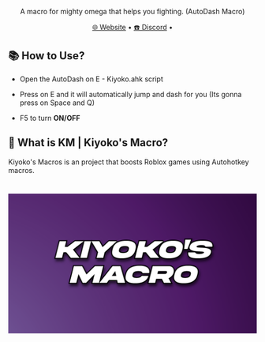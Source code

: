 <p align="center">A macro for mighty omega that helps you fighting. (AutoDash Macro)</p>

<p align="center">
  <a href="https://kiyokosmacros.netlify.app/" target="_blank">🌐 Website</a>
  •
  <a href="https://discord.gg/8xPc9x4Gus" target="_blank">☎️ Discord</a>
  •
</p>

## 📚 **How to Use?**
- Open the AutoDash on E - Kiyoko.ahk script
- Press on E and it will automatically jump and dash for you (Its gonna press on Space and Q)

- F5 to turn **ON/OFF**

## 🤔 What is KM | Kiyoko's Macro?
Kiyoko's Macros is an project that boosts Roblox games using Autohotkey macros.

<h1 align="center">
  <a href="https://discord.gg/8xPc9x4Gus" target="_blank"><img src="https://raw.githubusercontent.com/fr0st-iwnl/assets/main/thumbnails/kiyokothumbnail.png" alt="Kiyoko" width="800"></a>
</h1>
